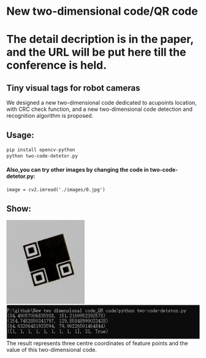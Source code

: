# New two-dimensional code/QR code 

# The detail decription is in the paper, and the URL will be put here till the conference is held.

## Tiny visual tags for robot cameras
We designed a new two-dimensional code dedicated to acupoints location, with CRC check function, and a new two-dimensional code detection and recognition algorithm is proposed.</br>

## Usage:
    pip install opencv-python
    python two-code-detetor.py
#### Also,you can try other images by changing the code in two-code-detetor.py:</br> 
    image = cv2.imread('./images/0.jpg')
## Show:
 ![image](https://github.com/kailaisun/New-two-dimensional-code_QR-code/blob/master/show_20190627212736.png)</br>
 ![image](https://github.com/kailaisun/New-two-dimensional-code_QR-code/blob/master/show_20190627212825.png)</br>
 The result represents three centre coordinates of feature points and the value of this two-dimensional code.



